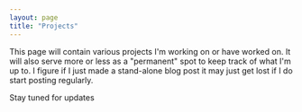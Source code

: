 ```yaml
---
layout: page
title: "Projects"
---
```


This page will contain various projects I'm working on or have worked on. It will also serve more or less as a "permanent" spot to keep track of what I'm up to. I figure if I just made a stand-alone blog post it may just get lost if I do start posting regularly.

Stay tuned for updates